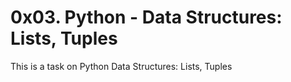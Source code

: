 # 0x03. Python - Data Structures: Lists, Tuples
This is a task on Python Data Structures: Lists, Tuples
